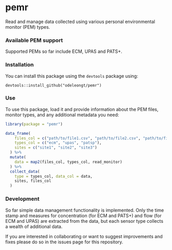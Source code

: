 # pemr

Read and manage data collected using various personal environmental monitor
(PEM) types.


### Available PEM support

Supported PEMs so far include ECM, UPAS and PATS+.


### Installation

You can install this package using the `devtools` package using:

`devtools::install_github("odeleongt/pemr")`


### Use

To use this package, load it and provide information about the PEM files,
monitor types, and any additional metadata you need:


```r
library(package = "pemr")

data_frame(
    files_col = c("path/to/file1.csv", "path/to/file2.csv", "path/to/file3.csv"),
    types_col = c("ecm", "upas", "patsp"),
    sites = c("site1", "site2", "site3")
  ) %>%
  mutate(
    data = map2(files_col, types_col, read_monitor)
  ) %>%
  collect_data(
    type = types_col, data_col = data,
    sites, files_col
  )
```


### Development

So far simple data management functionality is implemented.
Only the time stamp and measures for concentration (for ECM and PATS+) and flow
(for ECM and UPAS) are extracted from the data, but each sensor type collects
a wealth of additional data.

If you are interested in collaborating or want to suggest improvements and
fixes please do so in the issues page for this repository.


